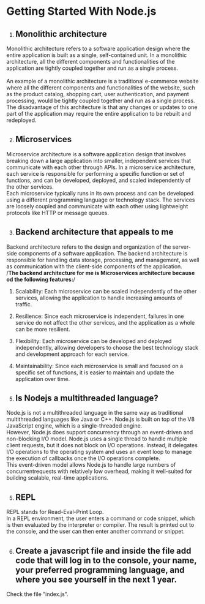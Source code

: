 # Getting Started With Node.js

1.  <h2> Monolithic architecture</h2>
Monolithic architecture refers to a software application design where the entire application is built as a single, self-contained unit. In a  monolithic architecture, all the different components and functionalities of the application are tightly coupled together and run as a single process.<br>
 <br> 
    An  example of a monolithic architecture is a traditional e-commerce website  where all the different components and functionalities of the  website, such as the product catalog, shopping cart, user authentication, and payment processing, would be tightly coupled together and run as a single process.<br>
The disadvantage of this architecture is that any changes or updates to one part of the application may require the entire application to be rebuilt and redeployed.<br>

2.  <h2>Microservices </h2>
Microservice architecture is a software application design that involves breaking down a large application into smaller, independent services that communicate with each other through APIs. In a microservice architecture, each service is responsible for performing a specific function or set of functions, and can be developed, deployed, and scaled independently of the other services.<br>
Each microservice typically runs in its own process and can be developed using a different programming language or technology stack. The services are loosely coupled and communicate with each other using lightweight protocols like HTTP or message queues.<br>

3.  <h2>Backend architecture that appeals to me</h2>
Backend architecture refers to the design and organization of the server-side components of a software application. The backend architecture is responsible for handling data storage, processing, and management, as well as communication with the client-side components of the application.<br>
/**The backend architecture for me is Microservices architecture because od the following features:**/
1. Scalability: Each microservice can be scaled independently of the other services, allowing the application to handle increasing amounts of traffic.<br>
3. Resilience: Since each microservice is independent, failures in one service do not affect the other services, and the application as a whole can be more resilient.<br>

3.  Flexibility: Each microservice can be developed and deployed independently, allowing developers to choose the best technology stack and development approach for each service.<br>

4.  Maintainability: Since each microservice is small and focused on a specific set of functions, it is easier to maintain and update the application over time. <br>

4.  <h2>Is Nodejs a multithreaded language?</h2>
Node.js is not a multithreaded language in the same way as traditional multithreaded languages like Java or C++. Node.js is built on top of the V8 JavaScript engine, which is a single-threaded engine.<br>
However, Node.js does support concurrency through an event-driven and non-blocking I/O model. Node.js uses a single thread to handle multiple client requests, but it does not block on I/O operations. Instead, it delegates I/O operations to the operating system and uses an event loop to manage the execution of callbacks once the I/O operations complete.
<br>
This event-driven model allows Node.js to handle large numbers of concurrentrequests with relatively low overhead, making it well-suited for building scalable, real-time applications.<br>

5.  <h2>REPL</h2>
REPL stands for Read-Eval-Print Loop. <br>
In a REPL environment, the user enters a command or code snippet, which is then evaluated by the interpreter or compiler. The result is printed out to the console, and the user can then enter another command or snippet.<br>

6.  <h2>Create a javascript file and inside the file add code that will log in to the console, your name, your preferred programming language, and where you see yourself in the next 1 year.</h2>
Check the file "index.js".